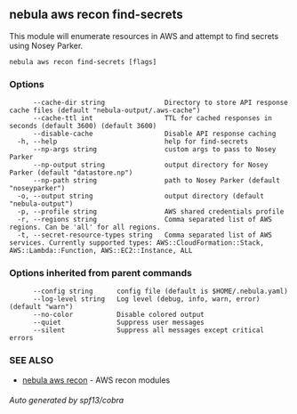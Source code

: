 ## nebula aws recon find-secrets

This module will enumerate resources in AWS and attempt to find secrets using Nosey Parker.

```
nebula aws recon find-secrets [flags]
```

### Options

```
      --cache-dir string               Directory to store API response cache files (default "nebula-output/.aws-cache")
      --cache-ttl int                  TTL for cached responses in seconds (default 3600) (default 3600)
      --disable-cache                  Disable API response caching
  -h, --help                           help for find-secrets
      --np-args string                 custom args to pass to Nosey Parker
      --np-output string               output directory for Nosey Parker (default "datastore.np")
      --np-path string                 path to Nosey Parker (default "noseyparker")
  -o, --output string                  output directory (default "nebula-output")
  -p, --profile string                 AWS shared credentials profile
  -r, --regions string                 Comma separated list of AWS regions. Can be 'all' for all regions.
  -t, --secret-resource-types string   Comma separated list of AWS services. Currently supported types: AWS::CloudFormation::Stack, AWS::Lambda::Function, AWS::EC2::Instance, ALL
```

### Options inherited from parent commands

```
      --config string      config file (default is $HOME/.nebula.yaml)
      --log-level string   Log level (debug, info, warn, error) (default "warn")
      --no-color           Disable colored output
      --quiet              Suppress user messages
      --silent             Suppress all messages except critical errors
```

### SEE ALSO

* [nebula aws recon](nebula_aws_recon.md)	 - AWS recon modules

###### Auto generated by spf13/cobra
